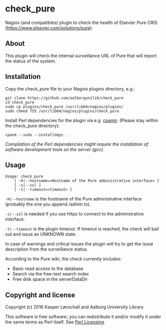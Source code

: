 # check_pure
Nagios (and compatibles) plugin to check the health of Elsevier Pure CRIS (https://www.elsevier.com/solutions/pure).

## About
This plugin will check the internal surveillance URL of Pure that will report the status of the system.

## Installation
Copy the check_pure file to your Nagios plugins directory, e.g.:

    git clone https://github.com/aalborgunilib/check_pure
    cd check_pure
    sudo cp plugins/check_pure /usr/lib64/nagios/plugins/
    sudo chmod 755 /usr/lib64/nagios/plugins/check_pure

Install Perl dependencies for the plugin via e.g. [cpanm](https://metacpan.org/pod/App::cpanminus). (Please stay within the check_pure directory):

    cpanm --sudo --installdeps .

*Compilation of the Perl dependencies might require the installation of software development tools on the server (gcc).*

## Usage

    Usage: check_pure
        [ -H|--hostname=<Hostname of the Pure administrative interface> ]
        [ -s|--ssl ]
        [ -t|--timeout=<timeout> ]


`-H|--hostname` is the hostname of the Pure administrative interface (probably the one you append /admin to).

`-s|--ssl` is needed if you use https to connect to the administrative interface.

`-t|--timeout` is the plugin timeout. If timeout is reached, the check will bail out and issue an UNKNOWN state.

In case of warnings and critical issues the plugin will try to get the issue description from the surveillance status.

According to the Pure wiki, the check currently includes:

  * Basic read access to the database
  * Search via the free-text search index
  * Free disk space in the serverDataDir

## Copyright and license

Copyright (c) 2016 Kasper Løvschall and Aalborg University Library

This software is free software; you can redistribute it and/or modify it under the same terms as Perl itself. See [Perl Licensing](http://dev.perl.org/licenses/).
